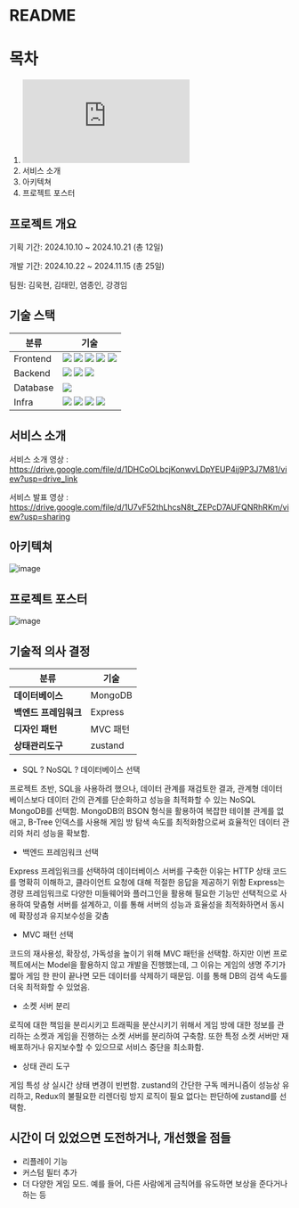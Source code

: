 # README


# 목차
1. ![프로젝트 개요](https://github.com/tamtam0330/maguni-game/blob/main/README.md#%ED%94%84%EB%A1%9C%EC%A0%9D%ED%8A%B8-%EA%B0%9C%EC%9A%94)
2. 서비스 소개
3. 아키텍쳐
4. 프로젝트 포스터

## 프로젝트 개요
기획 기간: 2024.10.10 ~ 2024.10.21 (총 12일)

개발 기간: 2024.10.22 ~ 2024.11.15 (총 25일)

팀원: 김욱현, 김태민, 염종인, 강경임

## 기술 스택
| 분류 | 기술 |
|---|---|
|Frontend|<img src="https://img.shields.io/badge/javascript-F7DF1E?style=for-the-badge&logo=javascript&logoColor=black"> <img src="https://img.shields.io/badge/react-61DAFB?style=for-the-badge&logo=react&logoColor=black"> <img src="https://img.shields.io/badge/socket.io-010101?style=for-the-badge&logo=socket.io&logoColor=white"> <img src="https://img.shields.io/badge/zustand-orange?style=for-the-badge&logo=zustand&logoColor=white"> <img src="https://img.shields.io/badge/WebRTC-333333?style=for-the-badge&logo=WebRTC&logoColor=white">|
|Backend|<img src="https://img.shields.io/badge/socket.io-010101?style=for-the-badge&logo=socket.io&logoColor=white"> <img src="https://img.shields.io/badge/node.js-339933?style=for-the-badge&logo=Node.js&logoColor=white"> <img src="https://img.shields.io/badge/express.js-000000?style=for-the-badge&logo=javascript&logoColor=yellow">|
|Database|<img src="https://img.shields.io/badge/mongoDB-47A248?style=for-the-badge&logo=MongoDB&logoColor=white">|
|Infra|<img src="https://img.shields.io/badge/AmazonEC2-FF9900?style=for-the-badge&logo=AmazonEC2&logoColor=white"> <img src="https://img.shields.io/badge/MediaPipe-0097A7?style=for-the-badge&logo=MediaPipe&logoColor=white"> <img src="https://img.shields.io/badge/TensorFlow-FF6F00?style=for-the-badge&logo=TensorFlow&logoColor=white"> <img src="https://img.shields.io/badge/WebSpeechAPI-409EBB?style=for-the-badge&logo=WebSpeechAPI&logoColor=white">|


## 서비스 소개
서비스 소개 영상 : https://drive.google.com/file/d/1DHCoOLbcjKonwvLDpYEUP4ij9P3J7M81/view?usp=drive_link

서비스 발표 영상 : https://drive.google.com/file/d/1U7vF52thLhcsN8t_ZEPcD7AUFQNRhRKm/view?usp=sharing

## 아키텍쳐
![image](https://github.com/user-attachments/assets/354eec7e-4353-4b7d-9fe5-5b4d8578f2ae)


## 프로젝트 포스터
![image](https://github.com/user-attachments/assets/44ef48aa-4ba3-4de5-ab4d-ddc658f9e3f1)


## 기술적 의사 결정
|분류|기술|
|---|---|
|**데이터베이스**|MongoDB|
|**백엔드 프레임워크**|Express|
|**디자인 패턴**|MVC 패턴|
|**상태관리도구**|zustand|

- SQL ? NoSQL ?  데이터베이스 선택 

프로젝트 초반, SQL을 사용하려 했으나, 데이터 관계를 재검토한 결과, 관계형 데이터베이스보다 데이터 간의 관계를 단순화하고 성능을 최적화할 수 있는 NoSQL MongoDB를 선택함. MongoDB의 BSON 형식을 활용하여 복잡한 테이블 관계를 없애고, B-Tree 인덱스를 사용해 게임 방 탐색 속도를 최적화함으로써 효율적인 데이터 관리와 처리 성능을 확보함.

- 백엔드 프레임워크 선택

Express 프레임워크를 선택하여 데이터베이스 서버를 구축한 이유는 HTTP 상태 코드를 명확히 이해하고, 클라이언트 요청에 대해 적절한 응답을 제공하기 위함
Express는 경량 프레임워크로 다양한 미들웨어와 플러그인을 활용해 필요한 기능만 선택적으로 사용하여 맞춤형 서버를 설계하고, 이를 통해 서버의 성능과 효율성을 최적화하면서 동시에 확장성과 유지보수성을 갖춤

- MVC 패턴 선택
  
코드의 재사용성, 확장성, 가독성을 높이기 위해 MVC 패턴을 선택함. 하지만 이번 프로젝트에서는 Model을 활용하지 않고 개발을 진행했는데, 그 이유는 게임의 생명 주기가 짧아 게임 한 판이 끝나면 모든 데이터를 삭제하기 때문임. 이를 통해 DB의 검색 속도를 더욱 최적화할 수 있었음.

- 소켓 서버 분리

로직에 대한 책임을 분리시키고 트래픽을 분산시키기 위해서 게임 방에 대한 정보를 관리하는 소켓과 게임을 진행하는 소켓 서버를 분리하여 구축함. 또한 특정 소켓 서버만 재배포하거나 유지보수할 수 있으므로 서비스 중단을 최소화함.

- 상태 관리 도구

게임 특성 상 실시간 상태 변경이 빈번함. zustand의 간단한 구독 메커니즘이 성능상 유리하고, Redux의 불필요한 리렌더링 방지 로직이 필요 없다는 판단하에 zustand를 선택함.


## 시간이 더 있었으면 도전하거나, 개선했을 점들
- 리플레이 기능
- 커스텀 필터 추가
- 더 다양한 게임 모드. 예를 들어, 다른 사람에게 금칙어를 유도하면 보상을 준다거나 하는 등
